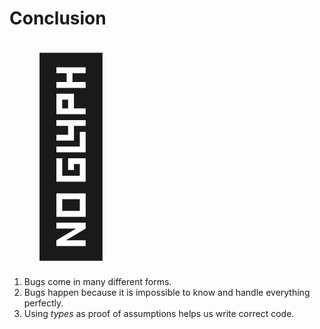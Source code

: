 # Conclusion

<div style="font-size: 300px;">🐜</div>

1. Bugs come in many different forms.
2. Bugs happen because it is impossible to know and handle everything perfectly.
3. Using *types* as proof of assumptions helps us write correct code.
